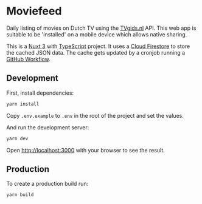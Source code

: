 # Moviefeed

Daily listing of movies on Dutch TV using the [TVgids.nl](https://www.tvgids.nl/) API. This web app is suitable to be 'installed' on a mobile device which allows native sharing.

This is a [Nuxt 3](https://nuxt.com/) with [TypeScript](https://www.typescriptlang.org/) project. It uses a [Cloud Firestore](https://firebase.google.com/docs/firestore) to store the cached JSON data. The cache gets updated by a cronjob running a [GitHub Workflow](https://docs.github.com/en/actions/using-workflows).

## Development

First, install dependencies:

```bash
yarn install
```

Copy `.env.example` to `.env` in the root of the project and set the values.

And run the development server:

```bash
yarn dev
```

Open [http://localhost:3000](http://localhost:3000) with your browser to see the result.

## Production

To create a production build run:

```bash
yarn build
```
